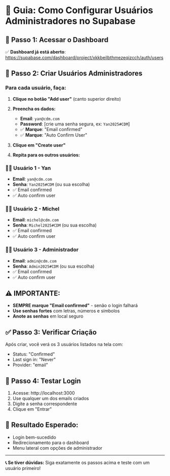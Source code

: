 # 👥 Guia: Como Configurar Usuários Administradores no Supabase

## 🔗 **Passo 1: Acessar o Dashboard**

✅ **Dashboard já está aberto**: https://supabase.com/dashboard/project/xkkbeilbthmezeqizcch/auth/users

## 👤 **Passo 2: Criar Usuários Administradores**

### **Para cada usuário, faça:**

1. **Clique no botão "Add user"** (canto superior direito)

2. **Preencha os dados:**

   - **Email**: `yan@cdm.com`
   - **Password**: [crie uma senha segura, ex: `Yan2025#CDM`]
   - ✅ **Marque**: "Email confirmed"
   - ✅ **Marque**: "Auto Confirm User"

3. **Clique em "Create user"**

4. **Repita para os outros usuários:**

### **👨‍💼 Usuário 1 - Yan**

- **Email**: `yan@cdm.com`
- **Senha**: `Yan2025#CDM` (ou sua escolha)
- ✅ Email confirmed
- ✅ Auto confirm user

### **👨‍💼 Usuário 2 - Michel**

- **Email**: `michel@cdm.com`
- **Senha**: `Michel2025#CDM` (ou sua escolha)
- ✅ Email confirmed
- ✅ Auto confirm user

### **👨‍💼 Usuário 3 - Administrador**

- **Email**: `admin@cdm.com`
- **Senha**: `Admin2025#CDM` (ou sua escolha)
- ✅ Email confirmed
- ✅ Auto confirm user

## ⚠️ **IMPORTANTE:**

- **SEMPRE marque "Email confirmed"** - senão o login falhará
- **Use senhas fortes** com letras, números e símbolos
- **Anote as senhas** em local seguro

## ✅ **Passo 3: Verificar Criação**

Após criar, você verá os 3 usuários listados na tela com:

- Status: "Confirmed"
- Last sign in: "Never"
- Provider: "email"

## 🚀 **Passo 4: Testar Login**

1. Acesse: http://localhost:3000
2. Use qualquer um dos emails criados
3. Digite a senha correspondente
4. Clique em "Entrar"

## 🎯 **Resultado Esperado:**

- Login bem-sucedido
- Redirecionamento para o dashboard
- Menu lateral com opções de administrador

---

**📞 Se tiver dúvidas:** Siga exatamente os passos acima e teste com um usuário primeiro!

